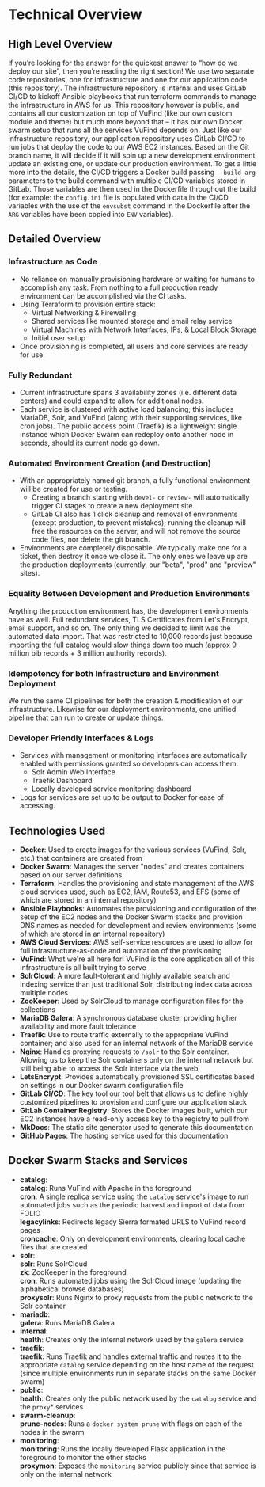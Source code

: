 # Technical Overview

## High Level Overview
If you’re looking for the answer for the quickest answer to “how do we deploy our site”, then you’re reading
the right section! We use two separate code repositories, one for infrastructure and one for our application
code (this repository). The infrastructure repository is internal and uses GitLab CI/CD to kickoff Ansible
playbooks that run terraform commands to manage the infrastructure in AWS for us. This repository however is
public, and contains all our customization on top of VuFind (like our own custom module and theme) but much
more beyond that – it has our own Docker swarm setup that runs all the services VuFind depends on. Just like our
infrastructure repository, our application repository uses GitLab CI/CD to run jobs that deploy the code to our
AWS EC2 instances. Based on the Git branch name, it will decide if it will spin up a new development environment,
update an existing one, or update our production environment. To get a little more into the details, the CI/CD triggers
a Docker build passing `--build-arg` parameters to the build command with multiple CI/CD variables stored in
GitLab. Those variables are then used in the Dockerfile throughout the build (for example: the `config.ini` file
is populated with data in the CI/CD variables with the use of the `envsubst` command in the Dockerfile after the
`ARG` variables have been copied into `ENV` variables).

## Detailed Overview
### Infrastructure as Code
* No reliance on manually provisioning hardware or waiting for humans to accomplish any task.
From nothing to a full production ready environment can be accomplished via the CI tasks.
* Using Terraform to provision entire stack:
    * Virtual Networking & Firewalling
    * Shared services like mounted storage and email relay service
    * Virtual Machines with Network Interfaces, IPs, & Local Block Storage
    * Initial user setup
* Once provisioning is completed, all users and core services are ready for use.

### Fully Redundant
* Current infrastructure spans 3 availability zones (i.e. different data centers)
and could expand to allow for additional nodes.
* Each service is clustered with active load balancing; this includes MariaDB, Solr,
and VuFind (along with their supporting services, like cron jobs). The public access point
(Traefik) is a lightweight single instance which Docker Swarm can redeploy onto another node
in seconds, should its current node go down.

### Automated Environment Creation (and Destruction)
* With an appropriately named git branch, a fully functional environment will be created for use or testing.
    * Creating a branch starting with `devel-` or `review-` will automatically trigger CI stages to
    create a new deployment site.
    * GitLab CI also has 1 click cleanup and removal of environments (except production, to prevent mistakes); 
  running the cleanup will free the resources on the server, and will not remove the source code files, 
  nor delete the git branch.
* Environments are completely disposable. We typically make one for a ticket, then destroy it once we
close it. The only ones we leave up are the production deployments (currently, our "beta", "prod" and "preview" sites).

### Equality Between Development and Production Environments
Anything the production environment has, the development environments have as well. Full redundant
services, TLS Certificates from Let's Encrypt, email support, and so on. The only thing we decided
to limit was the automated data import. That was restricted to 10,000 records just because
importing the full catalog would slow things down too much (approx 9 million bib records +
3 million authority records).

### Idempotency for both Infrastructure and Environment Deployment
We run the same CI pipelines for both the creation & modification of our infrastructure.
Likewise for our deployment environments, one unified pipeline that can run to create or update things.

### Developer Friendly Interfaces & Logs
* Services with management or monitoring interfaces are automatically enabled with
permissions granted so developers can access them.
    * Solr Admin Web Interface
    * Traefik Dashboard
    * Locally developed service monitoring dashboard
* Logs for services are set up to be output to Docker for ease of accessing.

## Technologies Used  
* **Docker**: Used to create images for the various services (VuFind, Solr, etc.) that
containers are created from  
* **Docker Swarm**: Manages the server "nodes" and creates containers based on our
server definitions  
* **Terraform**: Handles the provisioning and state management of the AWS cloud services
used, such as EC2, IAM, Route53, and EFS (some of which are stored in an internal
repository)  
* **Ansible Playbooks**: Automates the provisioning and configuration of the setup of
the EC2 nodes and the Docker Swarm stacks and provision DNS names as needed for
development and review environments (some of which are stored in an internal repository)  
* **AWS Cloud Services**: AWS self-service resources are used to allow for full
infrastructure-as-code and automation of the provisioning 
* **VuFind**: What we're all here for! VuFind is the core application all of this infrastructure
is all built trying to serve  
* **SolrCloud**: A more fault-tolerant and highly available search and indexing service than
just traditional Solr, distributing index data across multiple nodes  
* **ZooKeeper**: Used by SolrCloud to manage configuration files for the collections  
* **MariaDB Galera**:  A synchronous database cluster providing higher availability and more
fault tolerance  
* **Traefik**: Use to route traffic externally to the appropriate VuFind container; and
also used for an internal network of the MariaDB service  
* **Nginx**: Handles proxying requests to `/solr` to the Solr container. Allowing us to keep
the Solr containers only on the internal network but still being able to access the Solr interface
via the web  
* **LetsEncrypt**: Provides automatically provisioned SSL certificates based on settings in
our Docker swarm configuration file  
* **GitLab CI/CD**:  The key tool our tool belt that allows us to define highly customized
pipelines to provision and configure our application stack  
* **GitLab Container Registry**: Stores the Docker images built, which our EC2 instances have
a read-only access key to the registry to pull from  
* **MkDocs**: The static site generator used to generate this documentation  
* **GitHub Pages**: The hosting service used for this documentation  

## Docker Swarm Stacks and Services
* **catalog**:  
    **catalog**: Runs VuFind with Apache in the foreground  
    **cron**: A single replica service using the `catalog` service's image to run automated jobs
    such as the periodic harvest and import of data from FOLIO  
    **legacylinks**: Redirects legacy Sierra formated URLS to VuFind record pages  
    **croncache**: Only on development environments, clearing local cache files that are created  
* **solr**:  
    **solr**: Runs SolrCloud  
    **zk**: ZooKeeper in the foreground  
    **cron**: Runs automated jobs using the SolrCloud image (updating the alphabetical browse databases)  
    **proxysolr**:  Runs Nginx to proxy requests from the public network to the Solr container  
* **mariadb**:  
    **galera**: Runs MariaDB Galera  
* **internal**:  
    **health**: Creates only the internal network used by the `galera` service  
* **traefik**:  
    **traefik**:  Runs Traefik and handles external traffic and routes it to the appropriate `catalog` service
depending on the host name of the request (since multiple environments run in separate stacks on the same Docker
swarm)  
* **public**:  
    **health**: Creates only the public network used by the `catalog` service and the `proxy`* services  
* **swarm-cleanup**:  
    **prune-nodes**: Runs a `docker system prune` with flags on each of the nodes in the swarm  
* **monitoring**:  
    **monitoring**: Runs the locally developed Flask application in the foreground to monitor the other stacks  
    **proxymon**: Exposes the `monitoring` service publicly since that service is only on the internal network  
